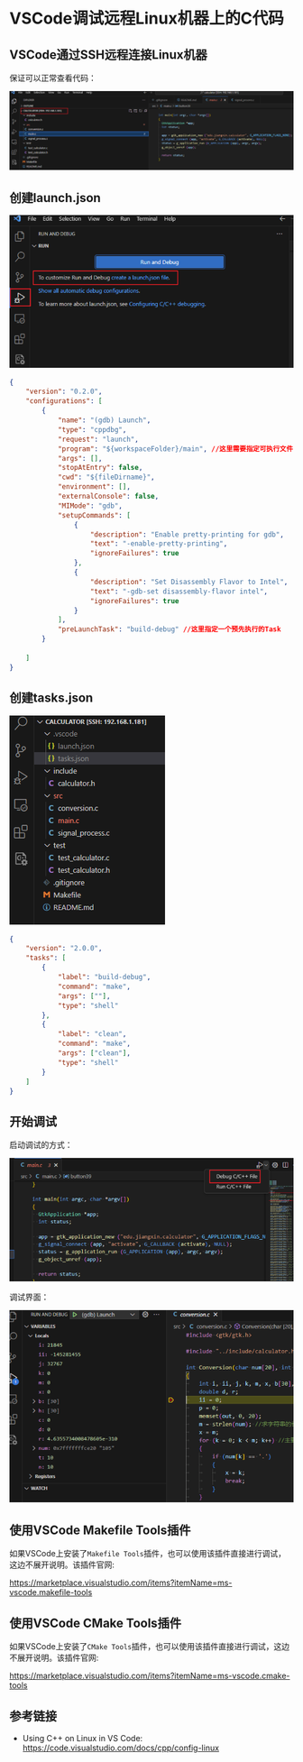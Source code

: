 # VSCode调试远程Linux机器上的C代码

## VSCode通过SSH远程连接Linux机器

保证可以正常查看代码：

![](https://raw.githubusercontent.com/jiangxincode/PicGo/master/20231706102901.png)

## 创建launch.json

![](https://raw.githubusercontent.com/jiangxincode/PicGo/master/20231706102902.png)

```json
{
    "version": "0.2.0",
    "configurations": [
        {
            "name": "(gdb) Launch",
            "type": "cppdbg",
            "request": "launch",
            "program": "${workspaceFolder}/main", //这里需要指定可执行文件
            "args": [],
            "stopAtEntry": false,
            "cwd": "${fileDirname}",
            "environment": [],
            "externalConsole": false,
            "MIMode": "gdb",
            "setupCommands": [
                {
                    "description": "Enable pretty-printing for gdb",
                    "text": "-enable-pretty-printing",
                    "ignoreFailures": true
                },
                {
                    "description": "Set Disassembly Flavor to Intel",
                    "text": "-gdb-set disassembly-flavor intel",
                    "ignoreFailures": true
                }
            ],
            "preLaunchTask": "build-debug" //这里指定一个预先执行的Task
        }

    ]
}
```

## 创建tasks.json

![](https://raw.githubusercontent.com/jiangxincode/PicGo/master/20231706102903.png)

```json
{
    "version": "2.0.0",
    "tasks": [
        {
            "label": "build-debug",
            "command": "make",
            "args": [""],
            "type": "shell"
        },
        {
            "label": "clean",
            "command": "make",
            "args": ["clean"],
            "type": "shell"
        }
    ]
}
```

## 开始调试

启动调试的方式：

![](https://raw.githubusercontent.com/jiangxincode/PicGo/master/20231706102904.png)

调试界面：

![](https://raw.githubusercontent.com/jiangxincode/PicGo/master/20231706102905.png)

## 使用VSCode Makefile Tools插件

如果VSCode上安装了`Makefile Tools`插件，也可以使用该插件直接进行调试，这边不展开说明。该插件官网:

<https://marketplace.visualstudio.com/items?itemName=ms-vscode.makefile-tools>

## 使用VSCode CMake Tools插件

如果VSCode上安装了`CMake Tools`插件，也可以使用该插件直接进行调试，这边不展开说明。该插件官网:

<https://marketplace.visualstudio.com/items?itemName=ms-vscode.cmake-tools>

## 参考链接

* Using C++ on Linux in VS Code: <https://code.visualstudio.com/docs/cpp/config-linux>
